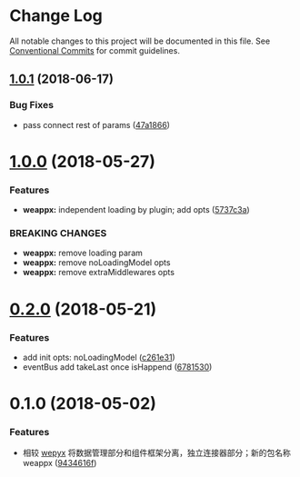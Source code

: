# Change Log

All notable changes to this project will be documented in this file.
See [Conventional Commits](https://conventionalcommits.org) for commit guidelines.

<a name="1.0.1"></a>
## [1.0.1](https://github.com/tolerance-go/wepyx/compare/weappx@1.0.0...weappx@1.0.1) (2018-06-17)


### Bug Fixes

* pass connect rest of params ([47a1866](https://github.com/tolerance-go/wepyx/commit/47a1866))




<a name="1.0.0"></a>
# [1.0.0](https://github.com/tolerance-go/wepyx/compare/weappx@0.2.0...weappx@1.0.0) (2018-05-27)


### Features

* **weappx:** independent loading by plugin; add opts ([5737c3a](https://github.com/tolerance-go/wepyx/commit/5737c3a))


### BREAKING CHANGES

* **weappx:** remove loading param
* **weappx:** remove noLoadingModel opts
* **weappx:** remove extraMiddlewares opts




<a name="0.2.0"></a>
# [0.2.0](https://github.com/tolerance-go/wepyx/compare/weappx@0.1.0...weappx@0.2.0) (2018-05-21)


### Features

* add init opts: noLoadingModel ([c261e31](https://github.com/tolerance-go/wepyx/commit/c261e31))
* eventBus add takeLast once isHappend ([6781530](https://github.com/tolerance-go/wepyx/commit/6781530))




<a name="0.1.0"></a>
# 0.1.0 (2018-05-02)


### Features

* 相较 [wepyx](https://github.com/tolerance-go/weappx/tree/wepyx) 将数据管理部分和组件框架分离，独立连接器部分；新的包名称 weappx ([9434616f](https://github.com/tolerance-go/wepyx/commit/9434616f))
